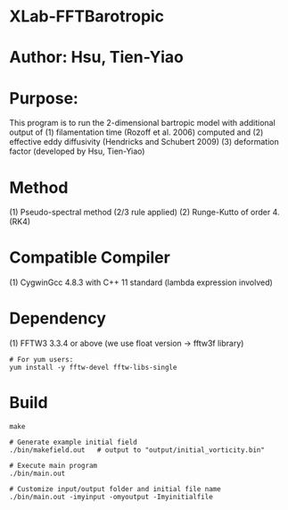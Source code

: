 # XLab-FFTBarotropic
# Author: Hsu, Tien-Yiao
# Purpose:
This program is to run the 2-dimensional bartropic model with additional output of
  (1) filamentation time (Rozoff et al. 2006) computed and
  (2) effective eddy diffusivity (Hendricks and Schubert 2009)
  (3) deformation factor (developed by Hsu, Tien-Yiao)
# Method
  (1) Pseudo-spectral method (2/3 rule applied)
  (2) Runge-Kutto of order 4. (RK4)
  
# Compatible Compiler
  (1) CygwinGcc 4.8.3 with C++ 11 standard (lambda expression involved)
  
# Dependency
  (1) FFTW3 3.3.4 or above (we use float version -> fftw3f library)

    # For yum users:
    yum install -y fftw-devel fftw-libs-single


# Build
    make

    # Generate example initial field
    ./bin/makefield.out   # output to "output/initial_vorticity.bin"
    
    # Execute main program
    ./bin/main.out
    
    # Customize input/output folder and initial file name
    ./bin/main.out -imyinput -omyoutput -Imyinitialfile


